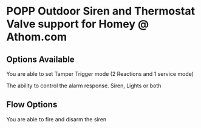 # POPP Outdoor Siren and Thermostat Valve support for Homey @ Athom.com

## Options Available

You are able to set Tamper Trigger mode (2 Reactions and 1 service mode)

The ability to control the alarm response. Siren, Lights or both

## Flow Options

You are able to fire and disarm the siren
